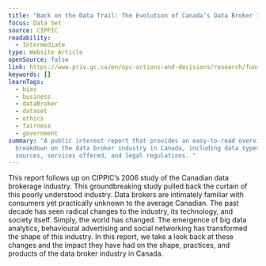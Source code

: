 ```yaml
---
title: "Back on the Data Trail: The Evolution of Canada’s Data Broker Industry"
focus: Data Set
source: CIPPIC
readability:
  - Intermediate
type: Website Article
openSource: false
link: https://www.priv.gc.ca/en/opc-actions-and-decisions/research/funding-for-privacy-research-and-knowledge-translation/completed-contributions-program-projects/2017-2018/p_201718_04/
keywords: []
learnTags:
  - bias
  - business
  - dataBroker
  - dataset
  - ethics
  - fairness
  - government
summary: "A public interest report that provides an easy-to-read overview and
  breakdown on the data broker industry in Canada, including data types and
  sources, services offered, and legal regulations. "
---
```

This report follows up on CIPPIC’s 2006 study of the Canadian data brokerage industry. This groundbreaking study pulled back the curtain of this poorly understood industry. Data brokers are intimately familiar with consumers yet practically unknown to the average Canadian. The past decade has seen radical changes to the industry, its technology, and society itself. Simply, the world has changed. The emergence of big data analytics, behavioural advertising and social networking has transformed the shape of this industry. In this report, we take a look back at these changes and the impact they have had on the shape, practices, and products of the data broker industry in Canada.
